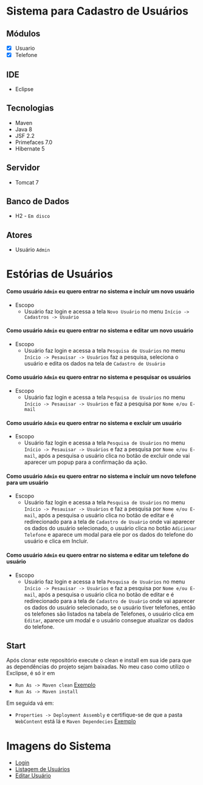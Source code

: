 # Sistema para Cadastro de Usuários

## Módulos
- [x] Usuario
- [x] Telefone

## IDE
- Eclipse

## Tecnologias
* Maven
* Java 8
* JSF 2.2
* Primefaces 7.0
* Hibernate 5

## Servidor
* Tomcat 7

## Banco de Dados
* H2 - `Em disco`

## Atores

* Usuário `Admin`

# Estórias de Usuários
#### Como usuário `Admin` eu quero entrar no sistema e incluir um novo usuário
* Escopo <br/>
  - Usuário faz login e acessa a tela `Novo Usuário` no menu `Início -> Cadastros -> Usuário`

#### Como usuário `Admin` eu quero entrar no sistema e editar um novo usuário
* Escopo <br/>
  - Usuário faz login e acessa a tela `Pesquisa de Usuários` no menu `Início -> Pesauisar -> Usuários` faz a pesquisa, seleciona o usuário e edita os dados na tela de `Cadastro de Usuário`

#### Como usuário `Admin` eu quero entrar no sistema e pesquisar os usuários
* Escopo <br/>
  - Usuário faz login e acessa a tela `Pesquisa de Usuários` no menu `Início -> Pesauisar -> Usuários` e faz a pesquisa por `Nome e/ou E-mail`

#### Como usuário `Admin` eu quero entrar no sistema e excluir um usuário
* Escopo <br/>
  - Usuário faz login e acessa a tela `Pesquisa de Usuários` no menu `Início -> Pesauisar -> Usuários` e faz a pesquisa por `Nome e/ou E-mail`, após a pesquisa o usuário clica no botão de excluir onde vai aparecer um popup para a confirmação da ação.


#### Como usuário `Admin` eu quero entrar no sistema e incluir um novo telefone para um usuário
* Escopo <br/>
  - Usuário faz login e acessa a tela `Pesquisa de Usuários` no menu `Início -> Pesauisar -> Usuários` e faz a pesquisa por `Nome e/ou E-mail`, após a pesquisa o usuário clica no botão de editar e é redirecionado para a tela de `Cadastro de Usuário` onde vai aparecer os dados do usuário selecionado, o usuário clica no botão `Adicionar Telefone` e aparece um modal para ele por os dados do telefone do usuário e clica em Incluir.

#### Como usuário `Admin` eu quero entrar no sistema e editar um telefone do usuário
* Escopo <br/>
  - Usuário faz login e acessa a tela `Pesquisa de Usuários` no menu `Início -> Pesauisar -> Usuários` e faz a pesquisa por `Nome e/ou E-mail`, após a pesquisa o usuário clica no botão de editar e é redirecionado para a tela de `Cadastro de Usuário` onde vai aparecer os dados do usuário selecionado, se o usuário tiver telefones, então os telefones são listados na tabela de Telefones, o usuário clica em `Editar`, aparece um modal e o usuário consegue atualizar os dados do telefone.
  
 
## Start
Após clonar este repositório execute o clean e install em sua ide para que as dependências do projeto sejam baixadas. No meu caso como utilizo o Exclipse, é só ir em <br/>
* `Run As -> Maven clean` [Exemplo](https://raw.githubusercontent.com/lucasbarrossantos/crud-usuario-primefaces/master/WebContent/resources/images/mavenClean.png)  <br/> 
* `Run As -> Maven install`

Em seguida vá em: 

* ` Properties -> Deployment Assembly ` e certifique-se de que a pasta `WebContent` está lá e `Maven Dependecies` [Exemplo](https://raw.githubusercontent.com/lucasbarrossantos/crud-usuario-primefaces/master/WebContent/resources/images/webDeploymentAssembly.png)

# Imagens do Sistema
* [Login](https://raw.githubusercontent.com/lucasbarrossantos/crud-usuario-primefaces/master/WebContent/resources/images/login.png)  <br/> 
* [Listagem de Usuários](https://raw.githubusercontent.com/lucasbarrossantos/crud-usuario-primefaces/master/WebContent/resources/images/pesquisa-de-usuarios.png)  <br/> 
* [Editar Usuário](https://raw.githubusercontent.com/lucasbarrossantos/crud-usuario-primefaces/master/WebContent/resources/images/edit-usuario.png)  <br/> 
